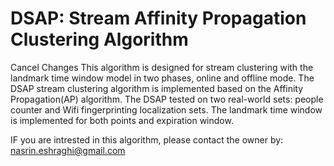 # DSAP:  Stream Affinity Propagation Clustering Algorithm
Cancel Changes
This algorithm is designed for  stream clustering with the landmark time window model in two phases, online and offline mode. The DSAP  stream clustering algorithm is implemented based on the Affinity Propagation(AP) algorithm.
The DSAP tested on two real-world sets: people counter and Wifi fingerprinting localization sets.
The landmark time window is implemented for both  points and expiration window.


IF you are intrested in this algorithm, please contact the owner by: nasrin.eshraghi@gmail.com 
